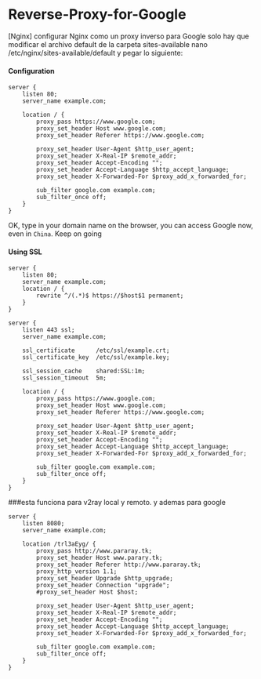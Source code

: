 # Reverse-Proxy-for-Google
[Nginx] configurar Nginx como un proxy inverso para Google
solo hay que modificar el archivo default de la carpeta sites-available
nano /etc/nginx/sites-available/default        y pegar lo siguiente:

#### Configuration
```nginx
server {
    listen 80;
    server_name example.com;

    location / {
        proxy_pass https://www.google.com;
        proxy_set_header Host www.google.com;
        proxy_set_header Referer https://www.google.com;

        proxy_set_header User-Agent $http_user_agent;
        proxy_set_header X-Real-IP $remote_addr;
        proxy_set_header Accept-Encoding "";
        proxy_set_header Accept-Language $http_accept_language;
        proxy_set_header X-Forwarded-For $proxy_add_x_forwarded_for;

        sub_filter google.com example.com;
        sub_filter_once off;
    }
}
```
OK, type in your domain name on the browser, you can access Google now, even in `China`. Keep on going
<br>
#### Using SSL
```nginx
server {
    listen 80;
    server_name example.com;
    location / {
        rewrite ^/(.*)$ https://$host$1 permanent;
    }
}

server {
    listen 443 ssl;
    server_name example.com;

    ssl_certificate      /etc/ssl/example.crt;
    ssl_certificate_key  /etc/ssl/example.key;

    ssl_session_cache    shared:SSL:1m;
    ssl_session_timeout  5m;

    location / {
        proxy_pass https://www.google.com;
        proxy_set_header Host www.google.com;
        proxy_set_header Referer https://www.google.com;

        proxy_set_header User-Agent $http_user_agent;
        proxy_set_header X-Real-IP $remote_addr;
        proxy_set_header Accept-Encoding "";
        proxy_set_header Accept-Language $http_accept_language;
        proxy_set_header X-Forwarded-For $proxy_add_x_forwarded_for;

        sub_filter google.com example.com;
        sub_filter_once off;
    }
}
```
###esta funciona para v2ray local y remoto. y ademas para google
```nginx
server {
    listen 8080;
    server_name example.com;

    location /trl3aEyg/ {
        proxy_pass http://www.pararay.tk;
        proxy_set_header Host www.parary.tk;
        proxy_set_header Referer http://www.pararay.tk;
        proxy_http_version 1.1;
        proxy_set_header Upgrade $http_upgrade;
        proxy_set_header Connection "upgrade";
        #proxy_set_header Host $host;

        proxy_set_header User-Agent $http_user_agent;
        proxy_set_header X-Real-IP $remote_addr;
        proxy_set_header Accept-Encoding "";
        proxy_set_header Accept-Language $http_accept_language;
        proxy_set_header X-Forwarded-For $proxy_add_x_forwarded_for;

        sub_filter google.com example.com;
        sub_filter_once off;
    }
}
```
